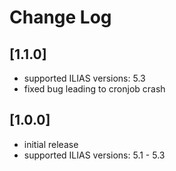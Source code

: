 # Change Log

## [1.1.0]
- supported ILIAS versions: 5.3
- fixed bug leading to cronjob crash

## [1.0.0]
- initial release
- supported ILIAS versions: 5.1 - 5.3

